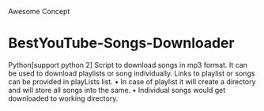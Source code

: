 Awesome Concept 
# BestYouTube-Songs-Downloader
Python[support python 2] Script to download songs in mp3 format.  It can be used to download playlists or song individually.
Links to playlist or songs can be provided in playLists list.
  •	In case of playlist it will create a directory and will store all songs into the same.
  •	Individual songs would get downloaded to working directory.
